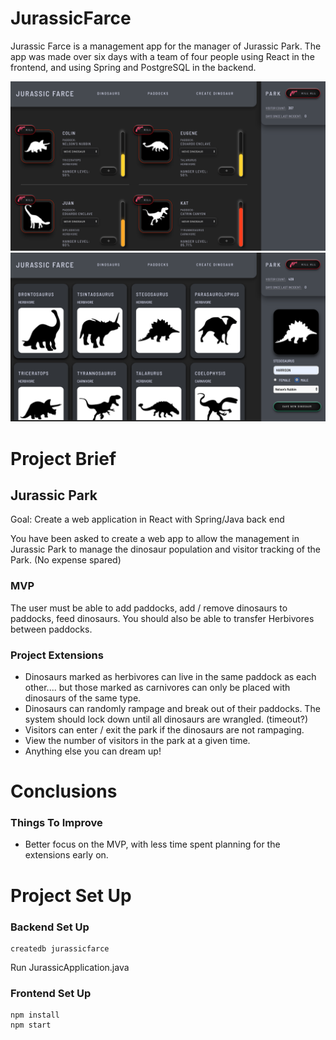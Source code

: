 # JurassicFarce
Jurassic Farce is a management app for the manager of Jurassic Park. The app was made over six days with a team of four people using React in the frontend, and using Spring and PostgreSQL in the backend.

![Screenshot of dinosaur page](client/public/dinoPage.png)
![Screenshot of dinosaur create page](client/public/dinoCreatePage.png)

# Project Brief
## Jurassic Park

Goal: Create a web application in React with Spring/Java back end

You have been asked to create a web app to allow the management in Jurassic Park to manage the dinosaur population and visitor tracking of the Park. (No expense spared)

### MVP

The user must be able to add paddocks, add / remove dinosaurs to paddocks, feed dinosaurs. You should also be able to transfer Herbivores between paddocks.


### Project Extensions

* Dinosaurs marked as herbivores can live in the same paddock as each other.... but those marked as carnivores can only be placed with dinosaurs of the same type.
* Dinosaurs can randomly rampage and break out of their paddocks. The system should lock down until all dinosaurs are wrangled. (timeout?)
* Visitors can enter / exit the park if the dinosaurs are not rampaging.
* View the number of visitors in the park at a given time.
* Anything else you can dream up!

# Conclusions

### Things To Improve

* Better focus on the MVP, with less time spent planning for the extensions early on.

# Project Set Up

### Backend Set Up
```
createdb jurassicfarce
```

Run JurassicApplication.java

### Frontend Set Up
```
npm install
npm start
```

